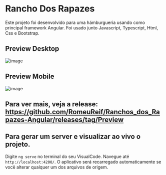 # Rancho Dos Rapazes

Este projeto foi desenvolvido para uma hámburgueria usando como principal framework Angular.
Foi usado junto Javascript, Typescript, Html, Css e Bootstrap.


## Preview Desktop
![image](https://user-images.githubusercontent.com/99833059/211947522-c89c97c8-cc84-464c-a859-56b3bc71b9a5.png)
 
## Preview Mobile
![image](https://user-images.githubusercontent.com/99833059/211947616-7974a3cf-c553-4487-921d-d67849d2d9ca.png)


## Para ver mais, veja a release: https://github.com/RomeuReif/Ranchos_dos_Rapazes-Angular/releases/tag/Preview


## Para gerar um server e visualizar ao vivo o projeto.

Digite `ng serve` no terminal do seu VisualCode. Navegue até `http://localhost:4200/`. O aplicativo será recarregado automaticamente se você alterar qualquer um dos arquivos de origem.

